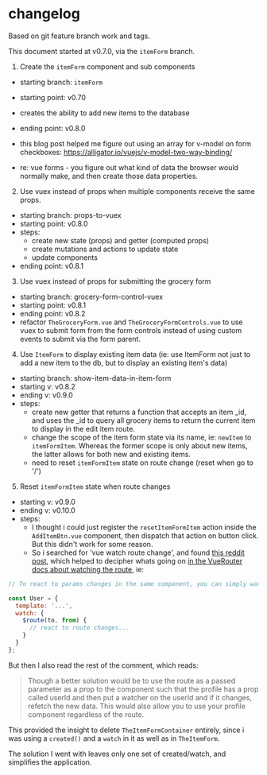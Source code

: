 # changelog

Based on git feature branch work and tags.

This document started at v0.7.0, via the `itemForm` branch.

1. Create the `itemForm` component and sub components

- starting branch: `itemForm`
- starting point: v0.70
- creates the ability to add new items to the database
- ending point: v0.8.0

- this blog post helped me figure out using an array for v-model on form checkboxes: https://alligator.io/vuejs/v-model-two-way-binding/

- re: vue forms - you figure out what kind of data the browser would normally make, and then create those data properties.

2. Use vuex instead of props when multiple components receive the same props.

- starting branch: props-to-vuex
- starting point: v0.8.0
- steps:
  - create new state (props) and getter (computed props)
  - create mutations and actions to update state
  - update components
- ending point: v0.8.1

3. Use vuex instead of props for submitting the grocery form

- starting branch: grocery-form-control-vuex
- starting point: v0.8.1
- ending point: v0.8.2
- refactor `TheGroceryForm.vue` and `TheGroceryFormControls.vue` to use vuex to submit form from the form controls instead of using custom events to submit via the form parent.

4. Use `ItemForm` to display existing item data (ie: use ItemForm not just to add a new item to the db, but to display an existing item's data)

- starting branch: show-item-data-in-item-form
- starting v: v0.8.2
- ending v: v0.9.0
- steps:
  - create new getter that returns a function that accepts an item \_id, and uses the \_id to query all grocery items to return the current item to display in the edit item route.
  - change the scope of the item form state via its name, ie: `newItem` to `itemFormItem`. Whereas the former scope is only about new items, the latter allows for both new and existing items.
  - need to reset `itemFormItem` state on route change (reset when go to '/')

5. Reset `itemFormItem` state when route changes

- starting v: v0.9.0
- ending v: v0.10.0
- steps:
  - I thought i could just register the `resetItemFormItem` action inside the `AddItemBtn.vue` component, then dispatch that action on button click. But this didn't work for some reason.
  - So i searched for 'vue watch route change', and found [this reddit post](https://www.reddit.com/r/vuejs/comments/77i8vh/vuerouter_how_to_react_to_url_changes/donk0pd), which helped to decipher whats going on [in the VueRouter docs about watching the route](https://router.vuejs.org/guide/essentials/dynamic-matching.html#reacting-to-params-changes), ie:

```js
// To react to params changes in the same component, you can simply watch the $route object:

const User = {
  template: '...',
  watch: {
    $route(to, from) {
      // react to route changes...
    }
  }
};
```

But then I also read the rest of the comment, which reads:

> Though a better solution would be to use the route as a passed parameter as a prop to the component such that the profile has a prop called userId and then put a watcher on the userId and if it changes, refetch the new data. This would also allow you to use your profile component regardless of the route.

This provided the insight to delete `TheItemFormContainer` entirely, since i was using a `created()` and a `watch` in it as well as in `TheItemForm`.

The solution I went with leaves only one set of created/watch, and simplifies the application.
